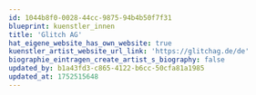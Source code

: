 ```yaml
---
id: 1044b8f0-0028-44cc-9875-94b4b50f7f31
blueprint: kuenstler_innen
title: 'Glitch AG'
hat_eigene_website_has_own_website: true
kuenstler_artist_website_url_link: 'https://glitchag.de/de'
biographie_eintragen_create_artist_s_biography: false
updated_by: b1a43fd3-c865-4122-b6cc-50cfa81a1985
updated_at: 1752515648
---
```

